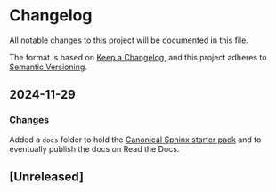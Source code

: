 # Changelog

All notable changes to this project will be documented in this file.

The format is based on [Keep a Changelog](https://keepachangelog.com/en/1.1.0/),
and this project adheres to [Semantic Versioning](https://semver.org/spec/v2.0.0.html).

## 2024-11-29

### Changes

Added a `docs` folder to hold the
[Canonical Sphinx starter pack](https://github.com/canonical/sphinx-docs-starter-pack)
and to eventually publish the docs on Read the Docs.

## [Unreleased]
